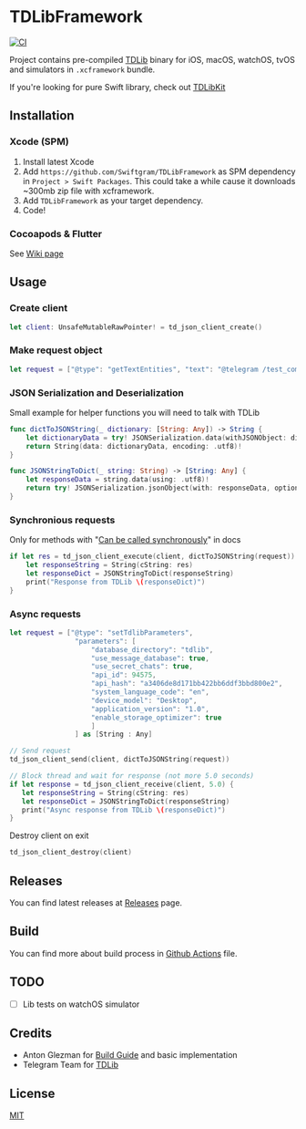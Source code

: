 # TDLibFramework

[![CI](https://github.com/Swiftgram/TDLibFramework/actions/workflows/ci.yml/badge.svg)](https://github.com/Swiftgram/TDLibFramework/actions/workflows/ci.yml)

Project contains pre-compiled [TDLib](https://github.com/tdlib/td) binary for iOS, macOS, watchOS, tvOS and simulators in `.xcframework` bundle.

If you're looking for pure Swift library, check out [TDLibKit](https://github.com/Swiftgram/TDLibKit)

## Installation
### Xcode (SPM)
1. Install latest Xcode
2. Add `https://github.com/Swiftgram/TDLibFramework` as SPM dependency in `Project > Swift Packages`. 
This could take a while cause it downloads ~300mb zip file with xcframework.
3. Add `TDLibFramework` as your target dependency.
4. Code!
### Cocoapods & Flutter
See [Wiki page](https://github.com/Swiftgram/TDLibFramework/wiki/CocoaPods-&-Flutter)


## Usage
### Create client
```swift
let client: UnsafeMutableRawPointer! = td_json_client_create()
```
### Make request object
```swift
let request = ["@type": "getTextEntities", "text": "@telegram /test_command https://telegram.org telegram.me", "@extra": ["5", 7.0, "\\u00e4"]] as [String: Any]
```

### JSON Serialization and Deserialization
Small example for helper functions you will need to talk with TDLib
```swift
func dictToJSONString(_ dictionary: [String: Any]) -> String {
    let dictionaryData = try! JSONSerialization.data(withJSONObject: dictionary)
    return String(data: dictionaryData, encoding: .utf8)!
}

func JSONStringToDict(_ string: String) -> [String: Any] {
    let responseData = string.data(using: .utf8)!
    return try! JSONSerialization.jsonObject(with: responseData, options: .allowFragments) as! [String: Any]
}
```

### Synchronious requests
Only for methods with "[Can be called synchronously](https://github.com/tdlib/td/blob/73d8fb4b3584633b0ffde97a20bbff6602e7a5c4/td/generate/scheme/td_api.tl#L4294)" in docs
```swift
if let res = td_json_client_execute(client, dictToJSONString(request)) {
    let responseString = String(cString: res)
    let responseDict = JSONStringToDict(responseString)
    print("Response from TDLib \(responseDict)")
}
```

### Async requests
```swift
let request = ["@type": "setTdlibParameters",
                "parameters": [
                    "database_directory": "tdlib",
                    "use_message_database": true,
                    "use_secret_chats": true,
                    "api_id": 94575,
                    "api_hash": "a3406de8d171bb422bb6ddf3bbd800e2",
                    "system_language_code": "en",
                    "device_model": "Desktop",
                    "application_version": "1.0",
                    "enable_storage_optimizer": true
                    ]
                ] as [String : Any]

// Send request
td_json_client_send(client, dictToJSONString(request))

// Block thread and wait for response (not more 5.0 seconds)
if let response = td_json_client_receive(client, 5.0) {
   let responseString = String(cString: res)
   let responseDict = JSONStringToDict(responseString)
   print("Async response from TDLib \(responseDict)")
}
```

Destroy client on exit
```swift
td_json_client_destroy(client)
```


## Releases
You can find latest releases at [Releases](https://github.com/Swiftgram/TDLibFramework/releases) page.


## Build
You can find more about build process in [Github Actions](.github/workflows/ci.yml) file.


## TODO
- [ ] Lib tests on watchOS simulator


## Credits
- Anton Glezman for [Build Guide](https://github.com/modestman/tdlib-swift) and basic implementation
- Telegram Team for [TDLib](https://github.com/tdlib/td)


## License
[MIT](LICENSE)
